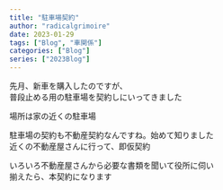 ```yaml
---
title: "駐車場契約"
author: "radicalgrimoire"
date: 2023-01-29
tags: ["Blog", "車関係"]
categories: ["Blog"]
series: ["2023Blog"]
---
```


先月、新車を購入したのですが、  
普段止める用の駐車場を契約しにいってきました  
  
場所は家の近くの駐車場  
  
駐車場の契約も不動産契約なんですね。始めて知りました  
近くの不動産屋さんに行って、即仮契約  
  
いろいろ不動産屋さんから必要な書類を聞いて役所に伺い  
揃えたら、本契約になります  


